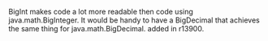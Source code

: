 BigInt makes code a lot more readable then code using java.math.BigInteger. It would be handy to have a BigDecimal that achieves the same thing for java.math.BigDecimal.
added in r13900.

